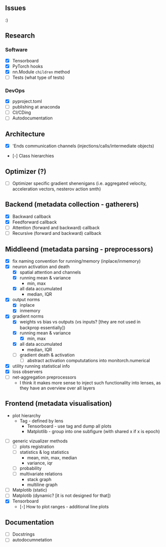 ## Issues

:)

## Research

### Software

- [x] Tensorboard
- [x] PyTorch hooks
- [x] nn.Module `children` method
- [ ] Tests (what type of tests)

### DevOps
- [x] pyproject.toml
- [ ] publishing at anaconda
- [ ] CI/CDing
- [ ] Autodocumentation

## Architecture

- [x] 'Ends communication channels (injections/calls/intermediate objects)
- [-] Class hierarchies

## Optimizer (?)

- [ ] Optimizer specific gradient shenenigans (i.e. aggregated velocity, acceleration vectors, nesterov action smth)

## Backend (metadata collection - gatherers)

- [x] Backward callback
- [x] Feedforward callback
- [ ] Attention (forward and backward) callback
- [ ] Recursive (forward and backward) callback

## Middleend (metadata parsing - preprocessors)

- [x] fix naming convention for running/memory (inplace/inmemory)
- [x] neuron activation and death
    - [x] spatial attention and channels
    - [x] running mean & variance
        - min, max
    - [x] all data accumulated
        - median, IQR
- [x] output norms
    - [x] inplace
    - [x] inmemory
- [x] gradient norms
    - [x] weights vs bias vs outputs (vs inputs? [they are not used in backprop essentially])
    - [x] running mean & variance
        - [x] min, max
    - [x] all data accumulated
        - median, IQR
    - [ ] gradient death & activation
        - [ ] abstract activation compututations into monitorch.numerical
- [x] utility running statistical info
- [x] loss observers
- [ ] net-aggregation preprocessors
    - I think it makes more sense to inject such functionality into lenses, as they have an overview over all layers

## Frontend (metadata visualisation)

- plot hierarchy
    - Tag - defined by lens
        - Tensorboard - use tag and dump all plots
        - Matplotlib  - group into one subfigure (with shared x if x is epoch)

- [ ] generic vizualizer methods
    - [ ] plots registration
    - [ ] statistics & log statistics
        - mean, min, max, median
        - variance, iqr
    - [ ] probability
    - [ ] multivariate relations
        - stack graph
        - multiline graph

- [ ] Matplotib (static)
- [ ] Matplotib (dynamic? [it is not designed for that])
- [x] Tensorboard
    - [-] How to plot ranges - additional line plots


## Documentation

- [ ] Docstrings
- [ ] autodocumnetation
